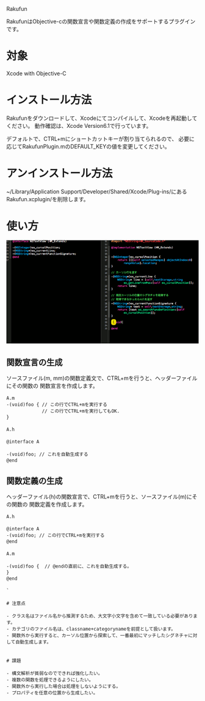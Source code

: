Rakufun

RakufunはObjective-cの関数宣言や関数定義の作成をサポートするプラグインです。

# 対象

Xcode with Objective-C

# インストール方法

Rakufunをダウンロードして、Xcodeにてコンパイルして、Xcodeを再起動してください。
動作確認は、Xcode Version6.1で行っています。

デフォルトで、CTRL+mにショートカットキーが割り当てられるので、
必要に応じてRakufunPlugin.mのDEFAULT_KEYの値を変更してください。

# アンインストール方法

~/Library/Application Support/Developer/Shared/Xcode/Plug-ins/にあるRakufun.xcplugin/を削除します。

# 使い方

![rakufun.gif](Screenshots/rakufun.gif)

## 関数宣言の生成

ソースファイル(m, mm)の関数定義文で、CTRL+mを行うと、ヘッダーファイルにその関数の
関数宣言を作成します。

```objc
A.m
-(void)foo { // この行でCTRL+mを実行する
             // この行でCTRL+mを実行してもOK.
}

A.h

@interface A

-(void)foo; // これを自動生成する
@end
```

## 関数定義の生成

ヘッダーファイル(h)の関数宣言で、CTRL+mを行うと、ソースファイル(m)にその関数の
関数定義を作成します。

```objc
A.h

@interface A
-(void)foo; // この行でCTRL+mを実行する
@end

A.m

-(void)foo {  // @endの直前に、これを自動生成する。
}
@end

`

# 注意点

- クラス名はファイル名から推測するため、大文字小文字を含めて一致している必要があります。
- カテゴリのファイル名は、classname+categorynameを前提として扱います。
- 関数外から実行すると、カーソル位置から探索して、一番最初にマッチしたシグネチャに対して自動生成します。


# 課題

- 構文解析が貧弱なのでできれば強化したい。
- 複数の関数を処理できるようにしたい。
- 関数外から実行した場合は処理をしないようにする。
- プロパティを任意の位置から生成したい。